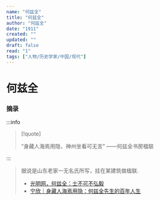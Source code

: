 ```yaml
---
name: "何兹全"
title: "何兹全"
author: "何兹全"
date: "1911"
created: ""
updated: ""
draft: false
read: "1"
tags: ["人物/历史学家/中国/现代"]
---
```


# 何兹全

### 摘录

:::info

> [!quote]
>
> “身藏人海焉用隐，神州坐看可无言”
> ——何兹全书房楹联

:::

> 据说是山东老家一无名氏所写，挂在某建筑做楹联.
> * [光明网，何兹全：士不可不弘毅 ](https://wenhuaqiangguo.gmw.cn/2021-07/05/content_34971432.htm)
> * [宁欣｜身藏人海焉用隐：何兹全先生的百年人生](https://new.qq.com/rain/a/20210907A0AMM600)
